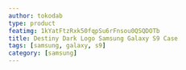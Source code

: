 ```yaml
---
author: tokodab
type: product
featimg: 1kYatFtzRxk50fqpSu6rFnsou0QSQDOTb
title: Destiny Dark Logo Samsung Galaxy S9 Case
tags: [samsung, galaxy, s9]
category: [samsung]
---
```

